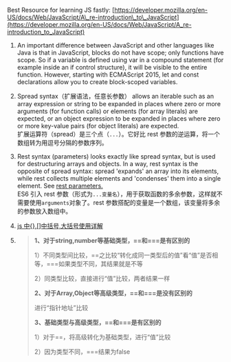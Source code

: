 Best Resource for learning JS fastly: [https://developer.mozilla.org/en-US/docs/Web/JavaScript/A\_re-introduction\_to\_JavaScript](https://developer.mozilla.org/en-US/docs/Web/JavaScript/A_re-introduction_to_JavaScript)

1. An important difference between JavaScript and other languages like Java is that in JavaScript, blocks do not have scope; only functions have scope. So if a variable is defined using var in a compound statement \(for example inside an if control structure\), it will be visible to the entire function. However, starting with ECMAScript 2015, let and const declarations allow you to create block-scoped variables.
2. Spread syntax（扩展语法，任意长参数） allows an iterable such as an array expression or string to be expanded in places where zero or more arguments \(for function calls\) or elements \(for array literals\) are expected, or an object expression to be expanded in places where zero or more key-value pairs \(for object literals\) are expected.  
   扩展运算符（spread）是三个点（`...`）。它好比 rest 参数的逆运算，将一个数组转为用逗号分隔的参数序列。
3. Rest syntax \(parameters\) looks exactly like spread syntax, but is used for destructuring arrays and objects. In a way, rest syntax is the opposite of spread syntax: spread 'expands' an array into its elements, while rest collects multiple elements and 'condenses' them into a single element. See [rest parameters.](https://developer.mozilla.org/en-US/docs/Web/JavaScript/Reference/Functions_and_function_scope/rest_parameters)  
   ES6 引入 rest 参数（形式为`...变量名`），用于获取函数的多余参数，这样就不需要使用`arguments`对象了。rest 参数搭配的变量是一个数组，该变量将多余的参数放入数组中。
4. [js 中{},\[\]中括号,大括号使用详解](http://www.jb51.net/article/27119.htm)

5. > **1、对于string,number等基础类型，==和===是有区别的**
   >
   > 1）不同类型间比较，==之比较“转化成同一类型后的值”看“值”是否相等，===如果类型不同，其结果就是不等
   >
   > 2）同类型比较，直接进行“值”比较，两者结果一样
   >
   > **2、对于Array,Object等高级类型，==和===是没有区别的**
   >
   > 进行“指针地址”比较
   >
   > **3、基础类型与高级类型，==和===是有区别的**
   >
   > 1）对于==，将高级转化为基础类型，进行“值”比较
   >
   > 2）因为类型不同，===结果为false



